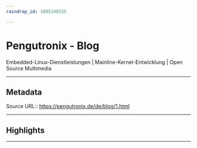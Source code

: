```yaml
---
raindrop_id: 1005348535

---
```


# Pengutronix - Blog
Embedded-Linux-Dienstleistungen | Mainline-Kernel-Entwicklung | Open Source Multimedia
___
## Metadata
Source URL:: https://pengutronix.de/de/blog/1.html


___
## Highlights
___